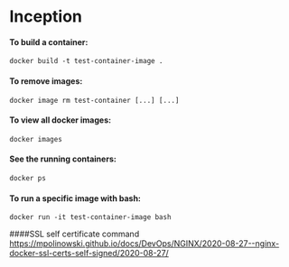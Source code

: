 # Inception

#### To build a container:  
`docker build -t test-container-image .`

#### To remove images:  
`docker image rm test-container [...] [...]`

#### To view all docker images: 
`docker images`

#### See the running containers:
`docker ps`

#### To run a specific image with bash:  
`docker run -it test-container-image bash`

####SSL self certificate command
https://mpolinowski.github.io/docs/DevOps/NGINX/2020-08-27--nginx-docker-ssl-certs-self-signed/2020-08-27/
